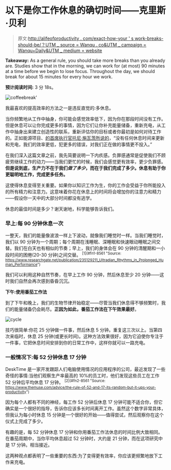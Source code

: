 # 以下是你工作休息的确切时间——克里斯·贝利

> 原文:[http://alifeofproductivity . com/exact-how-your ' s work-breaks-should-be/？UTM _ source = Wanqu . co&UTM _ campaign = Wanqu+Daily&UTM _ medium = website](http://alifeofproductivity.com/exactly-how-long-your-work-breaks-should-be/?utm_source=wanqu.co&utm_campaign=Wanqu+Daily&utm_medium=website)

**Takeaway:** As a general rule, you should take more breaks than you already are. Studies show that in the morning, we can work for (at most) 90 minutes at a time before we begin to lose focus. Throughout the day, we should break for about 15 minutes for every hour we work.

**预计阅读时间:** 3 分 18s。

![coffeebreak'](../Images/0bb8c34ac38c64bfff237a1ac8176128.png)

我最喜欢的提高效率的方法之一是违反直觉的:多休息。

当你频繁地从工作中抽身，你可能会感觉效率低下，因为你在那段时间没有工作。但是休息可以让你完成更多的事情，因为它们让你补充能量储备，重新充电，从工作中抽身出来建立创造性的联系，重新评估你的目标或者你最初是如何对待工作的。正如能源项目、[的首席执行官托尼·施瓦茨所说的](http://theenergyproject.com)，“没有任何休息时间来更新和充电，我们的效率更低，犯更多的错误，对我们正在做的事情更不投入。”

在我们深入这篇文章之前，我先简要说明一下内疚感。负罪感通常是促使我们不顾疲劳继续工作的动力——当我们更忙的时候，我们会感觉更有效率，更少负罪感。**但是说到底，生产力不在于我们*做了多少*，而在于我们完成了多少。休息有助于你更聪明地工作，完成更多任务。**

这使得休息变得至关重要。如果你以知识工作为生，你的工作会受益于你所能投入的所有精力和注意力。这意味着你花在休息上的时间将会增加你的注意力和精力——假设你一天中的大部分时间都没有逃学。

休息的最佳时间是多少？谢天谢地，科学能够告诉我们。

### 早上:每 90 分钟休息一次

一整天，我们的能量像波浪一样上下波动，就像我们睡觉时一样。当我们睡觉时，我们以 90 分钟为一个周期；每个周期在浅睡眠、深睡眠和快速眼动睡眠之间交替。我们在白天也有相似的节奏；早上，我们的身体会在 90 分钟的清醒期和一小段时间的困倦(20-30 分钟)之间交替。 <sup id="rf1-8561">[1](#fn1-8561 "Source: <a href="https://www.researchgate.net/publication/235129211_Ultradian_Rhythms_in_Prolonged_Human_Performance">https://www.researchgate.net/publication/235129211_Ultradian_Rhythms_in_Prolonged_Human_Performance</a>")</sup>

我们可以利用这种自然节奏，在早上工作 90 分钟，然后休息至少 20 分钟——这时我们自然会再次感到昏昏沉沉。

**下午:使用番茄工作法**

到了下午和晚上，我们的生物节律开始稳定——尽管当我们休息得不够频繁时，我们的能量储备仍会耗尽。**正因为如此，番茄工作法在下午效果最好**。

![cycle](../Images/cd961323d5e8db14a7f3ab0f09264c4d.png)

技巧很简单:你花 25 分钟做一件事，然后休息 5 分钟。重复这三次以上。当第四次来临时，休息 25 分钟(或更长时间)。这种方法效果很好，因为它迫使你专注于一件事，它把休息时间安排到你的日常工作中，这样你就可以一路充电。

### **一般情况下:每 52 分钟休息 17 分钟**

DeskTime 是一家开发跟踪人们电脑使用情况的应用程序的公司，最近发现了一些奇怪的事情:当他们观察生产率最高的 10%的员工时，他们发现这些员工在工作 52 分钟后平均休息 17 分钟。 <sup id="rf2-8561">[2](#fn2-8561 "Source: <a href="https://www.themuse.com/advice/the-rule-of-52-and-17-its-random-but-it-ups-your-productivity">https://www.themuse.com/advice/the-rule-of-52-and-17-its-random-but-it-ups-your-productivity</a>")</sup>

因为每个人都有不同的神经，每工作 52 分钟后休息 17 分钟可能不适合你，但它确实是一个很好的指导，告诉你应该多长时间离开工作。虽然这个数字非常具体，但我认为每小时休息 15 分钟是一个很好的开始——值得尝试，然后观察你在这个仪式上完成了多少。

有趣的是，每 52 分钟休息 17 分钟和你用番茄工作法休息的时间比例大致相同。在番茄周期中，当你平均休息超过 52 分钟时，大约是 21 分钟，而在这项研究中是 17 分钟。相当接近。

这两种观点都表明了一些重要的东西:为了变得更有效率，你应该更频繁地放下工作来充电。